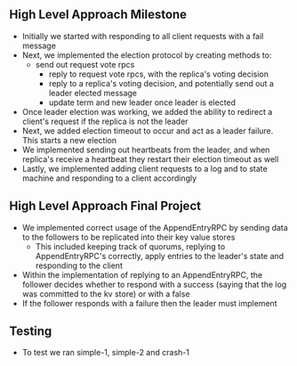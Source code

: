 ## High Level Approach Milestone
- Initially we started with responding to all client requests with a fail message
- Next, we implemented the election protocol by creating methods to:
  - send out request vote rpcs
	- reply to request vote rpcs, with the replica's voting decision
	- reply to a replica's voting decision, and potentially send out a leader elected message
	- update term and new leader once leader is elected
- Once leader election was working, we added the ability to redirect a client's request if the replica is not the leader
- Next, we added election timeout to occur and act as a leader failure. This starts a new election
- We implemented sending out heartbeats from the leader, and when replica's receive a heartbeat they restart their election timeout as well
- Lastly, we implemented adding client requests to a log and to state machine and responding to a client accordingly

## High Level Approach Final Project
- We implemented correct usage of the AppendEntryRPC by sending data to the followers to be replicated into their key value stores
	- This included keeping track of quorums, replying to AppendEntryRPC's correctly, apply entries to the leader's state and responding to the client
- Within the implementation of replying to an AppendEntryRPC, the follower decides whether to respond with a success (saying that the log was committed to the kv store) or with a false
- If the follower responds with a failure then the leader must implement

## Testing
- To test we ran simple-1, simple-2 and crash-1

